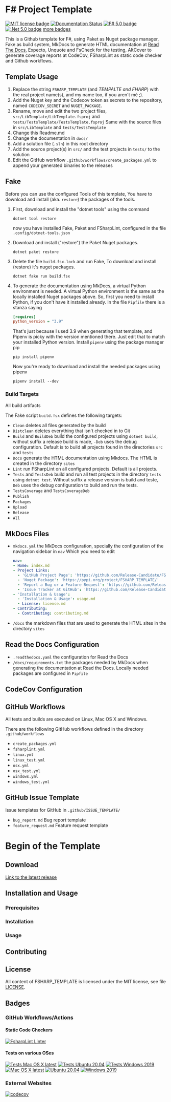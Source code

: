 # F# Project Template

[![MIT license badge](https://img.shields.io/github/license/Release-Candidate/FSHARP_TEMPLATE)](https://github.com/Release-Candidate/FSHARP_TEMPLATE/blob/main/LICENSE)
[![Documentation Status](https://readthedocs.org/projects/fsharp-template/badge/?version=latest)](https://fsharp-template.readthedocs.io/en/latest/?badge=latest)
[![F# 5.0 badge](https://img.shields.io/badge/F%23-5.0-brightgreen?style=flat)](https://fsharp.org/)
[![.Net 5.0 badge](https://img.shields.io/badge/.Net-5.0-brightgreen?style=flat)](https://dotnet.microsoft.com/download)
[more badges](#badges)

This is a Github template for F#, using Paket as
Nuget package manager, Fake as build system, MkDocs
to generate HTML documentation at [Read The Docs](https://readthedocs.org/), 
Expecto, Unquote and FsCheck for the testing, AltCover to generate
coverage reports at CodeCov, FSharpLint as statíc code checker and Github workflows. 

## Template Usage

1. Replace the string `FSHARP_TEMPLATE` (and *_TEMPALTE and FHARP_*) 
with the real project name(s), and my name too, if
you aren't mé ;). 
2. Add the Nuget key and the Codecov token as secrets
to the repository, named `CODECOV_SECRET` and `NUGET_PACKAGE`. 
3. Rename, move and edit the two project files, 
`src/LibTemplate/LibTemplate.fsproj` and `tests/TestsTemplate/TestsTemplate.fsproj`
Same with the source files in `src/LibTemplate`
and `tests/TestsTemplate`
4. Change this Readme.md
5. Change the documentation in `docs/`
6. Add a solution file (`.sln`) in this root directory
7. Add the source project(s) in `src/` and the test
projects in `tests/` to the solution
8. Edit the GitHub workflow `.github/workflows/create_packages.yml`
to append your generated binaries to the releases

## Fake

Before you can use the configured Tools of this template, 
You have to download and install (aka. `restore`) the packages
of the tools. 
1. First, download and install the "dotnet tools" using the command

    ```shell
    dotnet tool restore
    ```

    now you have installed Fake, Paket and FSharpLint, 
configured in the file `.config/dotnet-tools.json`

2. Download and install ("restore") the Paket Nuget packages. 

    ```shell
    dotnet paket restore
    ```
3. Delete the file `build.fsx.lock` and run Fake, 
To download and install (restore) it's nuget packages. 

    ```shell
    dotnet fake run build.fsx
    ```

4. To generate the documentation using MkDocs, a
virtual Python environment is needed. A virtual Python
environment is the same as the locally installed
Nuget packages above. 
So, first you need to install Python, if you don't
have it installed already. In the file `Pipfile`
there is a stanza saying

    ```ini
    [requires]
    python_version = "3.9"
    ```

    That's just because I used 3.9 when generating that
template, and Pipenv is picky with the version mentioned
there. Just edit that to match your installed
Python version. Install `pipenv` using the package
manager pip

    ```shell
    pip install pipenv
    ```
    Now you're ready to download and install the needed
packages using pipenv

    ```shell
    pipenv install --dev
    ```

### Build Targets

All build artifacts 

The Fake script `build.fsx` defines the following targets:

* `Clean` deletes all files generated by the
   build
* `Distclean` deletes everything that isn't checked
   in to Git
* `Build` and `BuildDeb` build the configured projects
   using `dotnet build`, without suffix a release build is made, 
   `-Deb` uses the debug configuration. Default is to build all
   projects found in the directories `src` and `tests`
* `Docs` generate the HTML documentation using Mkdocs. 
   The HTML is created in the directory `sites`
* `Lint` run FSharpLint on all configured projects. Default
   is all projects. 
* `Tests` and `TestsDeb` build and run all test projects
   in the directory `tests` using `dotnet test`. 
   Without suffix a release version is build and teste, 
   `Deb` uses the debug configuration to build and run the tests. 
* `TestsCoverage` and `TestsCoverageDeb`
* `Publish`
* `Packages`
* `Upload` 
* `Release`
* `All`

## MkDocs Files

* `mkdocs.yml` the MkDocs configuration, specially
    the configuration of the navigation sidebar in `nav`
    Which you need to edit 

    ```yml
    nav:
    - Home: index.md
    - Project Links:
      - 'GitHub Project Page': 'https://github.com/Release-Candidate/FSHARP_TEMPLATE'
      - 'Nuget Package': 'https://pypi.org/project/FSHARP_TEMPLATE/'
      - 'Report a Bug or a Feature Request': 'https://github.com/Release-Candidate/FSHARP_TEMPLATE/issues/new/choose'
      - 'Issue Tracker at GitHub': 'https://github.com/Release-Candidate/FSHARP_TEMPLATE/issues'
    - 'Installation & Usage':
      - 'Installation & Usage': usage.md
      - License: license.md
    - Contributing:
      - Contributing: contributing.md
   ```

* `/docs` the markdown files that are used to generate the
   HTML sites in the directory `sites`

## Read the Docs Configuration

* `.readthedocs.yaml` the configuration for Read the Docs
* `/docs/requirements.txt` the packages needed by MkDocs 
   when generating the documentation at Read the Docs. 
   Locally needed packages are configured in `Pipfile`

## CodeCov Configuration



## GitHub Workflows

All tests and builds are executed on Linux, 
Mac OS X and Windows. 

There are the following GitHub workflows defined in
the directory `.github/workflows`

* `create_packages.yml`
* `fsharplint.yml`
* `linux.yml`
* `linux_test.yml`
* `osx.yml`
* `osx_test.yml`
* `windows.yml`
* `windows_test.yml`

## GitHub Issue Template

Issue templates for GitHub in `.github/ISSUE_TEMPLATE/`

* `bug_report.md` Bug report template 
* `feature_request.md` Feature request template

# Begin of the Template

## Download

[Link to the latest release](https://github.com/Release-Candidate/FSHARP_TEMPLATE/releases/latest)

## Installation and Usage

### Prerequisites

### Installation

### Usage

## Contributing

## License

All content of FSHARP_TEMPLATE is licensed under the MIT license, see file [LICENSE](https://github.com/Release-Candidate/FSHARP_TEMPLATE/blob/main/LICENSE).

## Badges

### GitHub Workflows/Actions

#### Static Code Checkers

[![FsharpLint Linter](https://github.com/Release-Candidate/FSharp_Template/actions/workflows/fsharplint.yml/badge.svg)](https://github.com/Release-Candidate/FSharp_Template/actions/workflows/fsharplint.yml)

#### Tests on various OSes

[![Tests Mac OS X latest](https://github.com/Release-Candidate/FSharp_Template/actions/workflows/osx_test.yml/badge.svg)](https://github.com/Release-Candidate/FSharp_Template/actions/workflows/osx_test.yml)
[![Tests Ubuntu 20.04](https://github.com/Release-Candidate/FSharp_Template/actions/workflows/linux_test.yml/badge.svg)](https://github.com/Release-Candidate/FSharp_Template/actions/workflows/linux_test.yml)
[![Tests Windows 2019](https://github.com/Release-Candidate/FSharp_Template/actions/workflows/windows_test.yml/badge.svg)](https://github.com/Release-Candidate/FSharp_Template/actions/workflows/windows_test.yml)
[![Mac OS X latest](https://github.com/Release-Candidate/FSharp_Template/actions/workflows/osx.yml/badge.svg)](https://github.com/Release-Candidate/FSharp_Template/actions/workflows/osx.yml)
[![Ubuntu 20.04](https://github.com/Release-Candidate/FSharp_Template/actions/workflows/linux.yml/badge.svg)](https://github.com/Release-Candidate/FSharp_Template/actions/workflows/linux.yml)
[![Windows 2019](https://github.com/Release-Candidate/FSharp_Template/actions/workflows/windows.yml/badge.svg)](https://github.com/Release-Candidate/FSharp_Template/actions/workflows/windows.yml)



### External Websites

[![codecov](https://codecov.io/gh/Release-Candidate/FSharp_Template/branch/main/graph/badge.svg)](https://codecov.io/gh/Release-Candidate/FSharp_Template)
